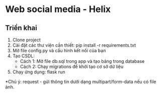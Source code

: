 # Web social media - Helix

## Triển khai

1. Clone project
2. Cài đặt các thư viện cần thiết: pip install -r requirements.txt
3. Mở file config.py và cấu hình kết nối của bạn
4. Tạo CSDL:
    - Cách 1: Mở file db.sql trong app và tạo bảng trong database
    - Cách 2: Chạy migrations để khởi tạo cơ sở dữ liệu
5. Chạy ứng dụng: flask run

*Chú ý: request - gửi thông tin dưới dạng multipart/form-data nếu có file ảnh.